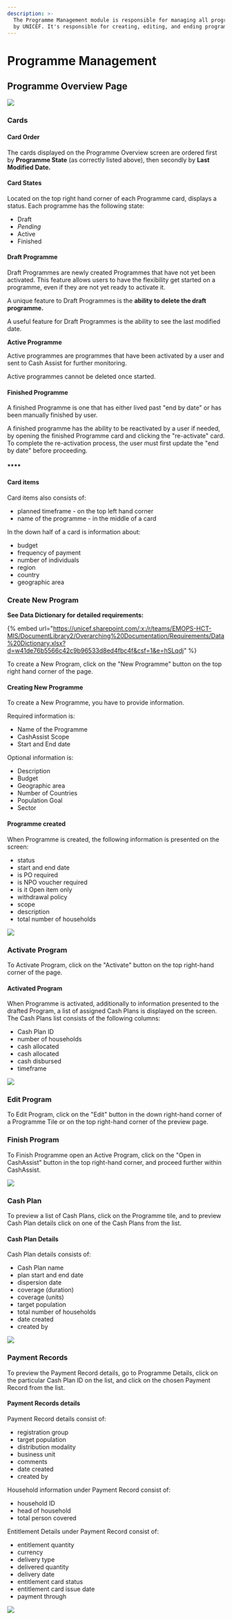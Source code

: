 ```yaml
---
description: >-
  The Programme Management module is responsible for managing all programs held
  by UNICEF. It's responsible for creating, editing, and ending programs.
---
```


# Programme Management

## Programme Overview Page

![](../../.gitbook/assets/image-2019-11-25-at-5.36.28-pm.png)

### Cards

#### Card Order

The cards displayed on the Programme Overview screen are ordered first by **Programme State** \(as correctly listed above\), then secondly by **Last Modified Date.**

#### 

#### Card States

Located on the top right hand corner of each Programme card, displays a status. Each programme has the following state:

* Draft
* _Pending_
* Active
* Finished

#### 

#### Draft Programme

Draft Programmes are newly created Programmes that have not yet been activated. This feature allows users to have the flexibility get started on a programme, even if they are not yet ready to activate it.

A unique feature to Draft Programmes is the **ability to delete the draft programme.**

A useful feature for Draft Programmes is the ability to see the last modified date.



**Active Programme**

Active programmes are programmes that have been activated by a user and sent to Cash Assist for further monitoring.

Active programmes cannot be deleted once started. 

#### 

#### Finished Programme

A finished Programme is one that has either lived past "end by date" or has been manually finished by user. 

A finished programme has the ability to be reactivated by a user if needed, by opening the finished Programme card and clicking the "re-activate" card. To complete the re-activation process, the user must first update the "end by date" before proceeding. 

#### \*\*\*\*

#### **Card items**

Card items also consists of:

* planned timeframe - on the top left hand corner
* name of the programme - in the middle of a card

In the down half of a card is information about:

* budget
* frequency of payment
* number of individuals
* region
* country
* geographic area



### Create New Program

**See Data Dictionary for detailed requirements:**

{% embed url="https://unicef.sharepoint.com/:x:/r/teams/EMOPS-HCT-MIS/DocumentLibrary2/Overarching%20Documentation/Requirements/Data%20Dictionary.xlsx?d=w41de76b5566c42c9b96533d8ed4fbc4f&csf=1&e=hSLqdj" %}

To create a New Program, click on the "New Programme" button on the top right hand corner of the page.

#### Creating New Programme

To create a New Programme, you have to provide information. 

Required information is:

* Name of the Programme
* CashAssist Scope
* Start and End date

Optional information is:

* Description
* Budget
* Geographic area
* Number of Countries
* Population Goal
* Sector

#### Programme created

When Programme is created, the following information is presented on the screen:

* status
* start and end date
* is PO required
* is NPO voucher required
* is it Open item only
* withdrawal policy
* scope
* description
* total number of households

![](../../.gitbook/assets/screen-recording-2019-11-25-at-05.37-pm.gif)

### Activate Program

To Activate Program, click on the "Activate" button on the top right-hand corner of the page.

#### Activated Program

When Programme is activated, additionally to information presented to the drafted Program, a list of assigned Cash Plans is displayed on the screen. The Cash Plans list consists of the following columns:

* Cash Plan ID
* number of households
* cash allocated
* cash allocated
* cash disbursed
* timeframe

![](../../.gitbook/assets/screen-recording-2019-11-28-at-03.54-pm.gif)

### Edit Program

To Edit Program, click on the "Edit" button in the down right-hand corner of a Programme Tile or on the top right-hand corner of the preview page.

### Finish Program

To Finish Programme open an Active Program, click on the "Open in CashAssist" button in the top right-hand corner, and proceed further within CashAssist.

![](../../.gitbook/assets/screen-recording-2019-11-28-at-04.58-pm.gif)

### Cash Plan

To preview a list of Cash Plans, click on the Programme tile, and to preview Cash Plan details click on one of the Cash Plans from the list.

#### **Cash Plan Details**

Cash Plan details consists of:

* Cash Plan name
* plan start and end date
* dispersion date
* coverage \(duration\)
* coverage \(units\)
* target population
* total number of households
* date created
* created by

![](../../.gitbook/assets/screen-recording-2019-12-05-at-05.00-pm.gif)

### Payment Records

To preview the Payment Record details, go to Programme Details, click on the particular Cash Plan ID on the list, and click on the chosen Payment Record from the list.

#### Payment Records details

Payment Record details consist of:

* registration group
* target population
* distribution modality
* business unit
* comments
* date created
* created by

Household information under Payment Record consist of:

* household ID
* head of household
* total person covered

Entitlement Details under Payment Record consist of:

* entitlement quantity
* currency
* delivery type
* delivered quantity
* delivery date 
* entitlement card status
* entitlement card issue date
* payment through

![](../../.gitbook/assets/screen-recording-2019-11-28-at-05.36-pm.gif)

